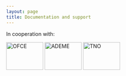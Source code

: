 ```yaml
---
layout: page
title: Documentation and support
---
```


In cooperation with:

<img src="http://www.senat.fr/rap/r02-343/r02-34322.gif" alt="OFCE" width="100" height="75">
<img src="http://controverses.sciences-po.fr/cours/biocarburant/images/images%20contenu/Logo-de-lADEME.jpg"alt="ADEME" width="100" height="75">
<img src="http://www.bimladder.nl/wp-content/uploads/2011/10/TNOinnovationforlife.jpg"alt="TNO" width="100" height="75">
</p>